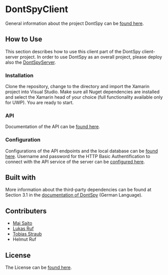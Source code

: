 # DontSpyClient

General information about the project DontSpy can be [found here](https://dontspy.github.io/).

## How to Use

This section describes how to use this client part of the DontSpy client-server project. In order to use DontSpy as an overall project, please deploy also the [DontSpyServer](https://github.com/dontspy/DontSpyServer).

### Installation

Clone the repository, change to the directory and import the Xamarin project into Visual Studio. Make sure all Nuget dependencies are installed and select the Xamarin head of your choice (full functionality available only for UWP). You are ready to start.

### API

Documentation of the API can be [found here](https://github.com/dontspy/DontSpyServer/README.md).

### Configuration

Configurations of the API endpoints and the local database can be [found here](https://github.com/dontspy/DontSpyClient/blob/master/DontSpy/Constants.cs). Username and password for the HTTP Basic Authentification to connect with the API service of the server can be [configured here](https://github.com/dontspy/DontSpyClient/blob/master/DontSpy/Service/RestService.cs#L20). 

## Built with

More information about the third-party dependencies can be found at Section 3.1 in the [documentation of DontSpy](https://github.com/dontspy/dontspy.github.io/blob/master/docs/documentationGerman.pdf) (German Language).

## Contributers

- [Mai Saito](https://github.com/dontspy/DontSpyClient/graphs/contributors)
- [Lukas Ruf](https://github.com/dontspy/DontSpyClient/graphs/contributors)
- [Tobias Straub](https://github.com/dontspy/DontSpyClient/graphs/contributors)
- Helmut Ruf

## License

The License can be [found here](https://github.com/dontspy/DontSpyClient/blob/master/LICENSE).
